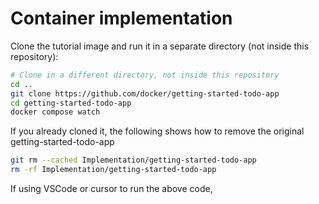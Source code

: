 # Container implementation
Clone the tutorial image and run it in a separate directory (not inside this repository):
```bash
# Clone in a different directory, not inside this repository
cd ..
git clone https://github.com/docker/getting-started-todo-app
cd getting-started-todo-app
docker compose watch
```
If you already cloned it, the following shows how to remove the original getting-started-todo-app
```bash
git rm --cached Implementation/getting-started-todo-app
rm -rf Implementation/getting-started-todo-app
```

If using VSCode or cursor to run the above code, 